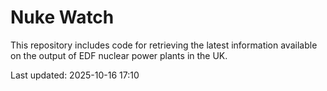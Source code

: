 # Nuke Watch

This repository includes code for retrieving the latest information available on the output of EDF nuclear power plants in the UK.

Last updated: 2025-10-16 17:10